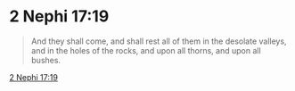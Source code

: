 # 2 Nephi 17:19

> And they shall come, and shall rest all of them in the desolate valleys, and in the holes of the rocks, and upon all thorns, and upon all bushes.

[2 Nephi 17:19](https://www.churchofjesuschrist.org/study/scriptures/bofm/2-ne/17?lang=eng&id=p19#p19)


